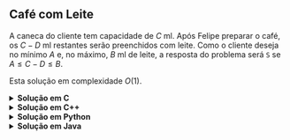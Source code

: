 ## Café com Leite

A caneca do cliente tem capacidade de $C$ ml. Após Felipe preparar o café, os $C - D$ ml restantes
serão preenchidos com leite. Como o cliente deseja no mínimo $A$ e, no máximo, $B$ ml de leite,
a resposta do problema será `S` se $A\leq C - D\leq B$.

Esta solução em complexidade $O(1)$.

<details>
    <summary><b>Solução em C</b></summary>

```c
#include <stdio.h>

int main()
{
    int A, B, C, D;
    scanf("%d %d %d %d", &A, &B, &C, &D);

    int leite = C - D;

    if (A <= leite && leite <= B)
        printf("S\n");
    else
        printf("N\n");

    return 0;
}
```
</details>


<details>
    <summary><b>Solução em C++</b></summary>

```cpp
#include <bits/stdc++.h>

using namespace std;

auto solve(int A, int B, int C, int D)
{
    auto leite = C - D;

    return A <= leite and leite <= B ? 'S' : 'N';
}

int main()
{
    int A, B, C, D;
    cin >> A >> B >> C >> D;

    cout << solve(A, B, C, D) << '\n';

    return 0;
}
```
</details>

<details>
    <summary><b>Solução em Python</b></summary>

```Python
A = int(input())
B = int(input())
C = int(input())
D = int(input())

leite = C - D

if A <= leite and leite <= B:
    print('S')
else:
    print('N')
```
</details>

<details>
    <summary><b>Solução em Java</b></summary>

```Java
import java.util.Scanner;

public class Main {
    public static void main(String[] args) {
        Scanner scanner = new Scanner(System.in);

        int A = scanner.nextInt();
        int B = scanner.nextInt();
        int C = scanner.nextInt();
        int D = scanner.nextInt();

        int leite = C - D;

        if (A <= leite && leite <= B) {
            System.out.println("S");
        } else {
            System.out.println("N");
        }
    }
}
```
</details>
